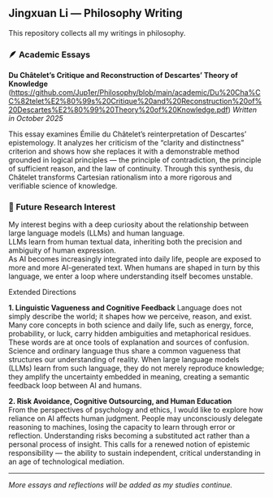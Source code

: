 ## Jingxuan Li — Philosophy Writing

This repository collects all my writings in philosophy.

### 🪶 Academic Essays

**Du Châtelet’s Critique and Reconstruction of Descartes’ Theory of Knowledge** (https://github.com/Jup1er/Philosophy/blob/main/academic/Du%20Cha%CC%82telet%E2%80%99s%20Critique%20and%20Reconstruction%20of%20Descartes%E2%80%99%20Theory%20of%20Knowledge.pdf)
*Written in October 2025*

This essay examines Émilie du Châtelet’s reinterpretation of Descartes’ epistemology.
It analyzes her criticism of the “clarity and distinctness” criterion and shows how she replaces it with a demonstrable method grounded in logical principles — the principle of contradiction, the principle of sufficient reason, and the law of continuity.
Through this synthesis, du Châtelet transforms Cartesian rationalism into a more rigorous and verifiable science of knowledge.

### 🔭 Future Research Interest

My interest begins with a deep curiosity about the relationship between large language models (LLMs) and human language.  
LLMs learn from human textual data, inheriting both the precision and ambiguity of human expression.  
As AI becomes increasingly integrated into daily life, people are exposed to more and more AI-generated text.
When humans are shaped in turn by this language, we enter a loop where understanding itself becomes unstable.

Extended Directions

**1. Linguistic Vagueness and Cognitive Feedback**
Language does not simply describe the world; it shapes how we perceive, reason, and exist.
Many core concepts in both science and daily life, such as energy, force, probability, or luck, carry hidden ambiguities and metaphorical residues.
These words are at once tools of explanation and sources of confusion.
Science and ordinary language thus share a common vagueness that structures our understanding of reality.
When large language models (LLMs) learn from such language, they do not merely reproduce knowledge; they amplify the uncertainty embedded in meaning, creating a semantic feedback loop between AI and humans.

**2. Risk Avoidance, Cognitive Outsourcing, and Human Education**  
From the perspectives of psychology and ethics, I would like to explore how reliance on AI affects human judgment.
People may unconsciously delegate reasoning to machines, losing the capacity to learn through error or reflection.
Understanding risks becoming a substituted act rather than a personal process of insight.
This calls for a renewed notion of epistemic responsibility — the ability to sustain independent, critical understanding in an age of technological mediation.

---

*More essays and reflections will be added as my studies continue.*
